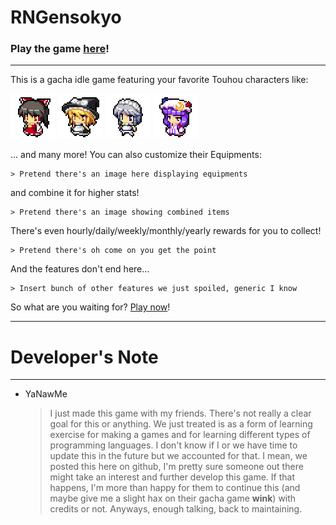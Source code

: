 # RNGensokyo
### Play the game [here][gamelink]!

---

This is a gacha idle game featuring your favorite Touhou characters like:

![Reimu](image/base/characters/reimu.png)
![Marisa](image/base/characters/marisa.png)
![Sakuya](image/base/characters/sakuya.png)
![Pachouli](image/base/characters/pachouli.png)

... and many more! You can also customize their Equipments:

    > Pretend there's an image here displaying equipments

and combine it for higher stats!

    > Pretend there's an image showing combined items

There's even hourly/daily/weekly/monthly/yearly rewards for you to collect!

    > Pretend there's oh come on you get the point

And the features don't end here...

    > Insert bunch of other features we just spoiled, generic I know

So what are you waiting for? [Play now][gamelink]!

---

# Developer's Note

---

- YaNawMe
    > I just made this game with my friends. There's not really a clear goal for this or anything. We just treated is as a form of learning exercise for making a games and for learning different types of programming languages. I don't know if I or we have time to update this in the future but we accounted for that. I mean, we posted this here on github, I'm pretty sure someone out there might take an interest and further develop this game. If that happens, I'm more than happy for them to continue this (and maybe give me a slight hax on their gacha game **wink**) with credits or not. Anyways, enough talking, back to maintaining.

[gamelink]: https://www.youtube.com/watch?v=dQw4w9WgXcQ